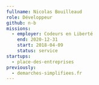 ```yaml
---
fullname: Nicolas Bouilleaud
role: Développeur
github: n-b
missions:
  - employer: Codeurs en Liberté
    end: 2020-12-31
    start: 2018-04-09
    status: service
startups:
  - place-des-entreprises
previously:
  - demarches-simplifiees.fr
---
```


